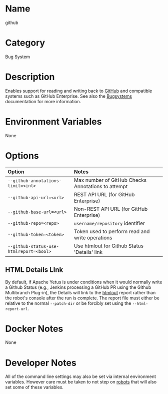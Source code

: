 <!---
  Licensed to the Apache Software Foundation (ASF) under one
  or more contributor license agreements.  See the NOTICE file
  distributed with this work for additional information
  regarding copyright ownership.  The ASF licenses this file
  to you under the Apache License, Version 2.0 (the
  "License"); you may not use this file except in compliance
  with the License.  You may obtain a copy of the License at

    http://www.apache.org/licenses/LICENSE-2.0

  Unless required by applicable law or agreed to in writing,
  software distributed under the License is distributed on an
  "AS IS" BASIS, WITHOUT WARRANTIES OR CONDITIONS OF ANY
  KIND, either express or implied.  See the License for the
  specific language governing permissions and limitations
  under the License.
-->

# Name

github

# Category

Bug System

# Description

Enables support for reading and writing back to [GitHub](https://github.com/) and compatible systems such as GitHub Enterprise.  See also the [Bugsystems](../../bugsystems) documentation for more information.

# Environment Variables

None

# Options

| Option | Notes |
|:---------|:------|
| `--github-annotations-limit=<int>` | Max number of GitHub Checks Annotations to attempt |
| `--github-api-url=<url>` | REST API URL (for GitHub Enterprise) |
| `--github-base-url=<url>` | Non-REST API URL (for GitHub Enterprise) |
| `--github-repo=<repo>` | `username/repository` identifier |
| `--github-token=<token>` | Token used to perform read and write operations |
| `--github-status-use-htmlreport=<bool>` | Use htmlout for Github Status 'Details' link |

## HTML Details LInk

By default, if Apache Yetus is under conditions when it would normally write a Github Status (e.g., Jenkins processing
a GitHub PR using the Github Multibranch Plug-in), the Details will link to the [htmlout](../htmlout) report rather than
the robot's console after the run is complete. The report file must either be relative to the normal `--patch-dir` or
be forcibly set using the `--html-report-url`.

# Docker Notes

None

# Developer Notes

All of the command line settings may also be set via internal environment variables.  However care must be taken to not step on [robots](../../robots) that will also set some of these variables.
